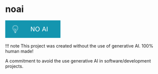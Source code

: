 # noai

![No AI](./no-ai.svg)

!!! note
    This project was created without the use of generative AI. 100% human made!

A commitment to avoid the use generative AI in software/development projects.
